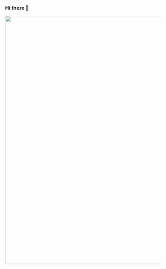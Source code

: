 ### Hi there 👋

<!--
**pinlunhuang/pinlunhuang** is a ✨ _special_ ✨ repository because its `README.md` (this file) appears on your GitHub profile.

Here are some ideas to get you started:

- 🔭 I’m currently working on ...
- 🌱 I’m currently learning ...
- 👯 I’m looking to collaborate on ...
- 🤔 I’m looking for help with ...
- 💬 Ask me about ...
- 📫 How to reach me: ...
- 😄 Pronouns: ...
- ⚡ Fun fact: ...
-->

<center>
<img width="800px" align="left" src="https://github-readme-stats.vercel.app/api?username=pinlunhuang&count_private=true&show_icons=true&theme=nightowl">
</center>
